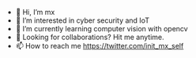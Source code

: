 - 👋 Hi, I’m mx
- 👀 I’m interested in cyber security and IoT
- 🌱 I’m currently learning computer vision with opencv
- 💞️ Looking for collaborations? Hit me anytime.
- 📫 How to reach me https://twitter.com/init_mx_self
<!---
in1t-s3lf/in1t-s3lf is a ✨ special ✨ repository because its `README.md` (this file) appears on your GitHub profile.
You can click the Preview link to take a look at your changes.
--->
